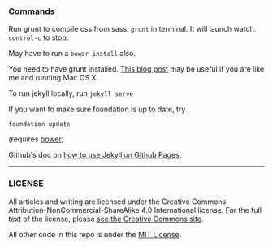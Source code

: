 ### Commands
Run grunt to compile css from sass: `grunt` in terminal. It will launch watch. `control-c` to stop.

May have to run a `bower install` also.

You need to have grunt installed. <a href="http://daigo.org/2013/11/installing-npm-on-mavericks-macbook-pro/">This blog post</a> may be useful if you are like me and running Mac OS X.

To run jekyll locally, run `jekyll serve`

If you want to make sure foundation is up to date, try

`foundation update`

(requires [bower](http://bower.io/#install-bower))

Github's doc on <a href="https://help.github.com/articles/using-jekyll-with-pages">how to use Jekyll on Github Pages</a>.

***
### LICENSE
All articles and writing are licensed under the Creative Commons Attribution-NonCommercial-ShareAlike 4.0 International license. For the full text of the license, please [see the Creative Commons site](https://creativecommons.org/licenses/by-nc-sa/4.0/).

All other code in this repo is under the [MIT License](/LICENSE).